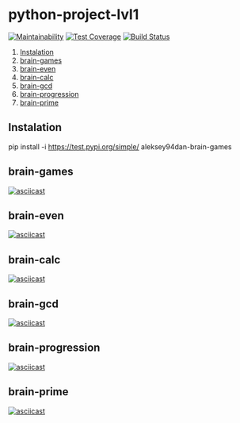 # python-project-lvl1
[![Maintainability](https://api.codeclimate.com/v1/badges/92de00b7b58105008b41/maintainability)](https://codeclimate.com/github/Aleksey94Dan/python-project-lvl1/maintainability)
[![Test Coverage](https://api.codeclimate.com/v1/badges/a99a88d28ad37a79dbf6/test_coverage)](https://codeclimate.com/github/codeclimate/codeclimate/test_coverage)
[![Build Status](https://travis-ci.com/Aleksey94Dan/python-project-lvl1.svg?branch=master)](https://travis-ci.com/Aleksey94Dan/python-project-lvl1)

1. [Instalation](#Instalation)
1. [brain-games](#brain-games)
2. [brain-even](#brain-even)
3. [brain-calc](#brain-calc)
4. [brain-gcd](#brain-gcd)
5. [brain-progression](#brain-progression)
6. [brain-prime](#brain-prime)

## Instalation
pip install -i https://test.pypi.org/simple/ aleksey94dan-brain-games

## brain-games
[![asciicast](https://asciinema.org/a/pWv3PcMPA5tQMa8WpoP0ymEjZ.svg)](https://asciinema.org/a/pWv3PcMPA5tQMa8WpoP0ymEjZ)

## brain-even
[![asciicast](https://asciinema.org/a/5BL5HOV7f54cKTDlcGPzvzcBJ.svg)](https://asciinema.org/a/5BL5HOV7f54cKTDlcGPzvzcBJ)

## brain-calc
[![asciicast](https://asciinema.org/a/Uq7YtZmmictWpgjCiH8V4lmsU.svg)](https://asciinema.org/a/Uq7YtZmmictWpgjCiH8V4lmsU)

## brain-gcd
[![asciicast](https://asciinema.org/a/hlH7bI5DkdMDb01IGOKdatZj7.svg)](https://asciinema.org/a/hlH7bI5DkdMDb01IGOKdatZj7)

## brain-progression
[![asciicast](https://asciinema.org/a/x8tgo5e9g0VFUbCjD2F9C9sS0.svg)](https://asciinema.org/a/x8tgo5e9g0VFUbCjD2F9C9sS0)
## brain-prime
[![asciicast](https://asciinema.org/a/yHOsoTvVB0r7Q8qI13Kl6DD1E.svg)](https://asciinema.org/a/yHOsoTvVB0r7Q8qI13Kl6DD1E)